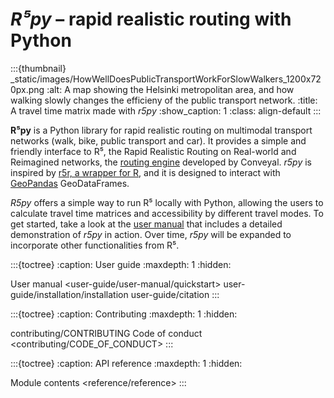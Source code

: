 # *R⁵py* – rapid realistic routing with Python


:::{thumbnail} _static/images/HowWellDoesPublicTransportWorkForSlowWalkers_1200x720px.png
:alt: A map showing the Helsinki metropolitan area, and how walking slowly changes the efficieny of the public transport network.
:title: A travel time matrix made with <em>r5py</em>
:show_caption: 1
:class: align-default
:::


**R⁵py** is a Python library for rapid realistic routing on multimodal
transport networks (walk, bike, public transport and car).  It provides a
simple and friendly interface to R⁵, the Rapid Realistic Routing on
Real-world and Reimagined networks, the [routing
engine](https://github.com/conveyal/r5) developed by Conveyal. *r5py* is
inspired by [r5r, a wrapper for R](https://ipeagit.github.io/r5r/), and it is
designed to interact with [GeoPandas](https://geopandas.org/) GeoDataFrames.

*R5py* offers a simple way to run R⁵ locally with Python, allowing the users to
calculate travel time matrices and accessibility by different travel modes.  To
get started, take a look at the [user
manual](user-guide/user-manual/quickstart) that includes a detailed
demonstration of *r5py* in action.  Over time, *r5py* will be expanded to
incorporate other functionalities from R⁵.

:::{toctree}
:caption: User guide
:maxdepth: 1
:hidden:

User manual <user-guide/user-manual/quickstart>
user-guide/installation/installation
user-guide/citation
:::

:::{toctree}
:caption: Contributing
:maxdepth: 1
:hidden:

contributing/CONTRIBUTING
Code of conduct <contributing/CODE_OF_CONDUCT>
:::

:::{toctree}
:caption: API reference
:maxdepth: 1
:hidden:

Module contents <reference/reference>
:::
